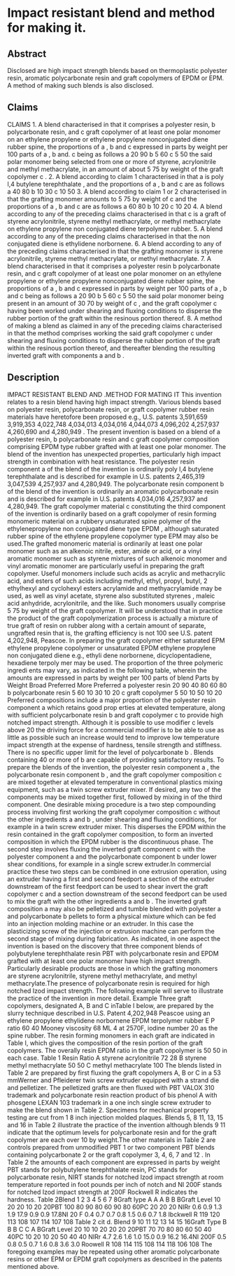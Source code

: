 # Impact resistant blend and method for making it.

## Abstract
Disclosed are high impact strength blends based on thermoplastic polyester resin, aromatic polycarbonate resin and graft copolymers of EPDM or EPM. A method of making such blends is also disclosed.

## Claims
CLAIMS 1. A blend characterised in that it comprises a polyester resin, b polycarbonate resin, and c graft copolymer of at least one polar monomer on an ethylene propylene or ethylene propylene nonconjugated diene rubber spine, the proportions of a , b and c expressed in parts by weight per 100 parts of a , b and. c being as follows a 20 90 b 5 60 c 5 50 the said polar monomer being selected from one or more of styrene, acrylonitrile and methyl methacrylate, in an amount of about 5 75 by weight of the graft copolymer c . 2. A blend according to claim 1 characterised in that a is poly l,4 butylene terephthalate , and the proportions of a , b and c are as follows a 40 80 b 10 30 c 10 50 3. A blend according to claim 1 or 2 characterised in that the grafting monomer amounts to 5 75 by weight of c and the proportions of a , b and c are as follows a 60 80 b 10 20 c 10 20 4. A blend according to any of the preceding claims characterised in that c is a graft of styrene acrylonitrile, styrene methyl methacrylate, or methyl methacrylate on ethylene propylene non conjugated diene terpolymer rubber. 5. A blend according to any of the preceding claims characterised in that the non conjugated diene is ethylidene norbornene. 6. A blend according to any of the preceding claims characterised in that the grafting monomer is styrene acrylonitrile, styrene methyl methacrylate, or methyl methacrylate. 7. A blend characterised in that it comprises a polyester resin b polycarbonate resin, and c graft copolymer of at least one polar monomer on an ethylene propylene or ethylene propylene nonconjugated diene rubber spine, the proportions of a , b and c expressed in parts by weight per 100 parts of a , b and c being as follows a 20 90 b 5 60 c 5 50 the said polar monomer being present in an amount of 30 70 by weight of c , and the graft copolymer c having been worked under shearing and fluxing conditions to disperse the rubber portion of the graft within the resinous portion thereof. 8. A method of making a blend as claimed in any of the preceding claims characterised in that the method comprises working the said graft copolymer c under shearing and fluxing conditions to disperse the rubber portion of the graft within the resinous portion thereof, and thereafter blending the resulting inverted graft with components a and b .

## Description
IMPACT RESISTANT BLEND AND .METHOD FOR MATING IT This invention relates to a resin blend having high impact strength. Various blends based on polyester resin, polycarbonate resin, or graft copolymer rubber resin materials have heretofore been proposed e.g., U.S. patents 3,591,659 3,919,353 4,022,748 4,034,013 4,034,016 4,044,073 4,096,202 4,257,937 4,260,690 and 4,280,949 . The present invention is based on a blend of a polyester resin, b polycarbonate resin and c graft copolymer composition comprising EPDM type rubber grafted with at least one polar monomer. The blend of the invention has unexpected properties, particularly high impact strength in combination with heat resistance. The polyester resin component a of the blend of the invention is ordinarily poly l,4 butylene terephthalate and is described for example in U.S. patents 2,465,319 3,047,539 4,257,937 and 4,280,949. The polycarbonate resin component b of the blend of the invention is ordinarily an aromatic polycarbonate resin and is described for example in U.S. patents 4,034,016 4,257,937 and 4,280,949. The graft copolymer material c constituting the third component of the invention is ordinarily based on a graft copolymer of resin forming monomeric material on a rubbery unsaturated spine polymer of the ethylenepropylene non conjugated diene type EPDM , although saturated rubber spine of the ethylene propylene copolymer type EPM may also be used.The grafted monomeric material is ordinarily at least one polar monomer such as an alkenoic nitrile, ester, amide or acid, or a vinyl aromatic monomer such as styrene mixtures of such alkenoic monomer and vinyl aromatic monomer are particularly useful in preparing the graft copolymer. Useful monomers include such acids as acrylic and methacrylic acid, and esters of such acids including methyl, ethyl, propyl, butyl, 2 ethylhexyl and cyclohexyl esters acrylamide and methyacrylamide may be used, as well as vinyl acetate, styrene also substituted styrenes , maleic acid anhydride, acrylonitrile, and the like. Such monomers usually comprise 5 75 by weight of the graft copolymer. It will be understood that in practice the product of the graft copolymerization process is actually a mixture of true graft of resin on rubber along with a certain amount of separate, ungrafted resin that is, the grafting efficiency is not 100 see U.S. patent 4,202,948, Peascoe. In preparing the graft copolymer either saturated EPM ethylene propylene copolymer or unsaturated EPDM ethylene propylene non conjugated diene e.g., ethyli dene norbornene, dicyclopentadiene, hexadiene terpoly mer may be used. The proportion of the three polymeric ingredi ents may vary, as indicated in the following table, wherein the amounts are expressed in parts by weight per 100 parts of blend Parts by Weight Broad Preferred More Preferred a polyester resin 20 90 40 80 60 80 b polycarbonate resin 5 60 10 30 10 20 c graft copolymer 5 50 10 50 10 20 Preferred compositions include a major proportion of the polyester resin component a which retains good prop erties at elevated temperature, along with sufficient polycarbonate resin b and graft copolymer c to provide high notched impact strength. Although it is possible to use modifier c levels above 20 the driving force for a commercial modifier is to be able to use as little as possible such an increase would tend to improve low temperature impact strength at the expense of hardness, tensile strength and stiffness. There is no specific upper limit for the level of polycarbonate b . Blends containing 40 or more of b are capable of providing satisfactory results. To prepare the blends of the invention, the polyester resin component a , the polycarbonate resin component b , and the graft copolymer composition c are mixed together at elevated temperature in conventional plastics mixing equipment, such as a twin screw extruder mixer. If desired, any two of the components may be mixed together first, followed by mixing in of the third component. One desirable mixing procedure is a two step compounding process involving first working the graft copolymer composition c without the other ingredients a and b , under shearing and fluxing conditions, for example in a twin screw extruder mixer. This disperses the EPDM within the resin contained in the graft copolymer composition, to form an inverted composition in which the EPDM rubber is the discontinuous phase. The second step involves fluxing the inverted graft component c with the polyester component a and the polycarbonate component b under lower shear conditions, for example in a single screw extruder.In commercial practice these two steps can be combined in one extrusion operation, using an extruder having a first and second feedport a section of the extruder downstream of the first feedport can be used to shear invert the graft copolymer c and a section downstream of the second feedport can be used to mix the graft with the other ingredients a and b . The inverted graft composition a may also be pelletized and tumble blended with polyester a and polycarbonate b pellets to form a physical mixture which can be fed into an injection molding machine or an extruder. In this case the plasticizing screw of the injection or extrusion machine can perform the second stage of mixing during fabrication. As indicated, in one aspect the invention is based on the discovery that three component blends of polybutylene terephthalate resin PBT with polycarbonate resin and EPDM grafted with at least one polar monomer have high impact strength. Particularly desirable products are those in which the grafting monomers are styrene acrylonitrile, styrene methyl methacrylate, and methyl methacrylate.The presence of polycarbonate resin is required for high notched Izod impact strength. The following example will serve to illustrate the practice of the invention in more detail. Example Three graft copolymers, designated A, B and C inTable I below, are prepared by the slurry technique described in U.S. Patent 4,202,948 Peascoe using an ethylene propylene ethylidene norbornene EPDM terpolymer rubber E P ratio 60 40 Mooney viscosity 68 ML 4 at 2570F, iodine number 20 as the spine rubber. The resin forming monomers in each graft are indicated in Table I, which gives the composition of the resin portion of the graft copolymers. The overally resin EPDM ratio in the graft copolymer is 50 50 in each case. Table 1 Resin Ratio A styrene acrylonitrile 72 28 B styrene methyl methacrylate 50 50 C methyl methacrylate 100 The blends listed in Table 2 are prepared by first fluxing the graft copolymers A, B or C in a 53 mmWerner and Pfleiderer twin screw extruder equipped with a strand die and pelletizer. The pelletized grafts are then fluxed with PBT VALOX 310 trademark and polycarbonate resin reaction product of bis phenol A with phosgene LEXAN 103 trademark in a one inch single screw extruder to make the blend shown in Table 2. Specimens for mechanical property testing are cut from 1 8 inch injection molded plaques. Blends 5, 8 11, 13, 15 and 16 in Table 2 illustrate the practice of the invention although blends 9 11 indicate that the optimum levels for polycarbonate resin and for the graft copolymer are each over 10 by weight.The other materials in Table 2 are controls prepared from unmodified PBT 1 or two component PBT blends containing polycarbonate 2 or the graft copolymer 3, 4, 6, 7 and 12 . In Table 2 the amounts of each component are expressed in parts by weight PBT stands for polybutylene terephthalate resin, PC stands for polycarbonate resin, NIRT stands for notched Izod impact strength at room temperature reported in foot pounds per inch of notch and NI 200F stands for notched Izod impact strength at 200F Rockwell R indicates the hardness. Table 2Blend 1 2 3 4 5 6 7 8Graft Iype A A A B B BGraft Level 10 20 20 10 20 20PBT 100 80 90 80 60 90 80 60PC 20 20 20 NIRr 0.6 0.9 1.3 1.9 17.9 0.9 0.9 17.8NI 20 F 0.4 0.7 0.7 0.8 1.5 0.6 0.7 1.8 Ibckwell R 119 120 113 108 107 114 107 108 Table 2 cit d. Blend 9 10 11 12 13 14 15 16Graft Type B B B C C A BGraft Level 20 10 10 20 20 20 20PBT 70 70 80 80 60 50 40 40PC 10 20 10 20 50 40 40 NIRr 4.7 2.6 1.6 1.0 15.0 0.9 16.2 16.4NI 200F 0.5 0.8 0.5 0.7 1.6 0.8 3.6 3.0 Roowell R 108 114 115 108 114 118 106 108 The foregoing examples may be repeated using other aromatic polycarbonate resins or other EPM or EPDM graft copolymers as described in the patents mentioned above.